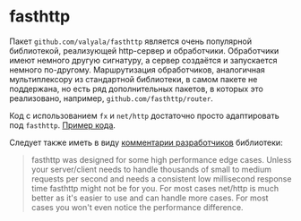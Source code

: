 # fasthttp

Пакет `github.com/valyala/fasthttp` является очень популярной библиотекой, реализующей http-сервер и обработчики. Обработчики имеют немного другую сигнатуру, а сервер создаётся и запускается немного по-другому. Маршрутизация обработчиков, аналогичная мультиплексору из стандартной библиотеки, в самом пакете не поддержана, но есть ряд дополнительных пакетов, в которых это реализовано, например, `github.com/fasthttp/router`. 

Код с использованием `fx` и `net/http` достаточно просто адаптировать под `fasthttp`. [Пример кода](../code/part3/fasthttp).

Следует также иметь в виду [комментарии разработчиков](https://github.com/valyala/fasthttp?tab=readme-ov-file#fasthttp-might-not-be-for-you) библиотеки:

> fasthttp was designed for some high performance edge cases. Unless your server/client needs to handle thousands of small to medium requests per second and needs a consistent low millisecond response time fasthttp might not be for you. For most cases net/http is much better as it's easier to use and can handle more cases. For most cases you won't even notice the performance difference.
